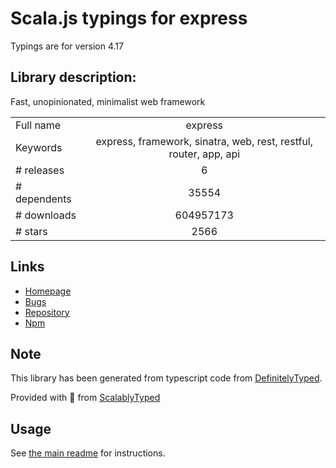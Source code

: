 
# Scala.js typings for express

Typings are for version 4.17

## Library description:
Fast, unopinionated, minimalist web framework

|                    |                 |
| ------------------ | :-------------: |
| Full name          | express |
| Keywords           | express, framework, sinatra, web, rest, restful, router, app, api |
| # releases         | 6 |
| # dependents       | 35554 |
| # downloads        | 604957173 |
| # stars            | 2566 |

## Links
- [Homepage](http://expressjs.com/)
- [Bugs](https://github.com/expressjs/express/issues)
- [Repository](https://github.com/expressjs/express)
- [Npm](https://www.npmjs.com/package/express)
    


## Note
This library has been generated from typescript code from [DefinitelyTyped](https://definitelytyped.org).

Provided with :purple_heart: from [ScalablyTyped](https://github.com/oyvindberg/ScalablyTyped)

## Usage
See [the main readme](../../readme.md) for instructions.



